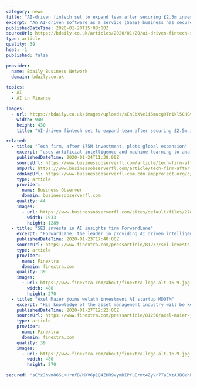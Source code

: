 ```yaml
---
category: news
title: "AI-driven fintech set to expand team after securing £2.5m investment"
excerpt: "An AI-driven software as a service (SaaS) business has secured multi-million pound investment to propel its expansion. London-based fintech FeedStock has raised £2.5m in a funding round led by Praetura Ventures. Founded in 2015 and is run by co-founders and joint managing directors Charlie Henderson and Lucas Wurfbain, FeedStock Based in ..."
publishedDateTime: 2020-01-20T15:08:00Z
sourceUrl: https://bdaily.co.uk/articles/2020/01/20/ai-driven-fintech-set-to-expand-team-after-securing-25m-investment
type: article
quality: 39
heat: -1
published: false

provider:
  name: Bdaily Business Network
  domain: bdaily.co.uk

topics:
  - AI
  - AI in Finance

images:
  - url: https://bdaily.co.uk/images/uploads/sEnCbXVe1i6mucg9Tr1kl5CHGvogkNMAx6N0AWOV.jpeg?w=940&h=430&fit=crop-50-50&s=33e72a848f890614183ea7b19622c751
    width: 940
    height: 430
    title: "AI-driven fintech set to expand team after securing £2.5m investment"

related:
  - title: "Tech firm, after $75M investment, plots global expansion"
    excerpt: "uses artificial intelligence and machine learning to analyze customer interactions via call centers and other channels. That analysis provides its more than 400 clients — which include some of the world’s largest brands, financial institutions and communications companies — with actionable recommendations for improving customer service ..."
    publishedDateTime: 2020-01-24T11:38:00Z
    sourceUrl: https://www.businessobserverfl.com/article/tech-firm-after-dollar75m-investment-plots-global-expansion
    ampUrl: https://www.businessobserverfl.com/article/tech-firm-after-dollar75m-investment-plots-global-expansion?amp
    cdnAmpUrl: https://www-businessobserverfl-com.cdn.ampproject.org/c/s/www.businessobserverfl.com/article/tech-firm-after-dollar75m-investment-plots-global-expansion?amp
    type: article
    provider:
      name: Business Observer
      domain: businessobserverfl.com
    quality: 44
    images:
      - url: https://www.businessobserverfl.com/sites/default/files/278691_standard.jpeg
        width: 1933
        height: 1289
  - title: "SEI invests in AI insights firm ForwardLane"
    excerpt: "ForwardLane, the leader in providing AI driven intelligence to financial services professionals, is thrilled to announce SEI Venture's strategic investment into the company, to accelerate growth and the provision of powerful, personalized insights for ..."
    publishedDateTime: 2020-01-23T17:40:00Z
    sourceUrl: https://www.finextra.com/pressarticle/81237/sei-invests-in-ai-insights-firm-forwardlane
    type: article
    provider:
      name: Finextra
      domain: finextra.com
    quality: 39
    images:
      - url: https://www.finextra.com/about/finextra-logo-alt-16-9.jpg
        width: 480
        height: 270
  - title: "Axel Maier joins welath investment AI startup MDOTM"
    excerpt: "His knowledge of the asset management industry will be key in speeding up the international expansion of the Fintech company, which - after the 2018 series A funding - managed a rapid expansion in Europe thanks to its cutting-edge investment solutions that use AI to adapt to the financial markets’ complexity and to the customization needs of ..."
    publishedDateTime: 2020-01-27T12:22:00Z
    sourceUrl: https://www.finextra.com/pressarticle/81256/axel-maier-joins-welath-investment-ai-startup-mdotm
    type: article
    provider:
      name: Finextra
      domain: finextra.com
    quality: 39
    images:
      - url: https://www.finextra.com/about/finextra-logo-alt-16-9.jpg
        width: 480
        height: 270

secured: "sCYzJhvm86SL+HrnfB/MXV6p1Q4ZHR9vymDIPYuErmt4ZyVr7TaEKtAJB8ehEr8KTU9Up3OEzn2JtssvhERQEzd/Cbg/PSTBgAVymSihUjrIakoWLdkQHKlHOvT0AF1iL/aXiZ32gQzQ9tox6VFBRI1XJogaeGJSwv4RBRl4aCw7/SdvcjfyXyJeBAjsAFUzLBkWgMzKBpPTywllH7LpQJi+ufyz9yik2a/fYepyWGxC2Fn1G3tizHyntoSvKzfUMKVEHc18/oGzbBeSQRawzeJgEPET/1j8PcqoUZgS8YeZB0jPs6FNo94J4XVy0Tfs5+ivstE5Q/cVj1k6931sOUIalnUreSPUlq7RzPwtd6Hqxd/rDt5OsKufTMFiNC7nknyE5JHc6Hhq3IlNLFyfV3IXfznvNjVxwDnxbAfbo1C9FI75lNeSG1lBXjAO/8hNkFp+hXgtwbrRFQi015GhJQ==;L9E5aMSLqmd4c3g70kBEsg=="
---
```



